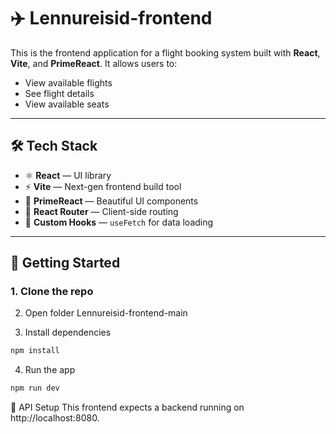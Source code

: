 # ✈️ Lennureisid-frontend 

This is the frontend application for a flight booking system built with **React**, **Vite**, and **PrimeReact**. It allows users to:

- View available flights
- See flight details
- View available seats

---

## 🛠️ Tech Stack

- ⚛️ **React** — UI library
- ⚡ **Vite** — Next-gen frontend build tool
- 💅 **PrimeReact** — Beautiful UI components
- 🔁 **React Router** — Client-side routing
- 🧠 **Custom Hooks** — `useFetch` for data loading

---


## 🚀 Getting Started

### 1. Clone the repo


2. Open folder Lennureisid-frontend-main

3. Install dependencies
```bash
npm install
```
4. Run the app
```bash
npm run dev
```

🔗 API Setup
This frontend expects a backend running on http://localhost:8080.


